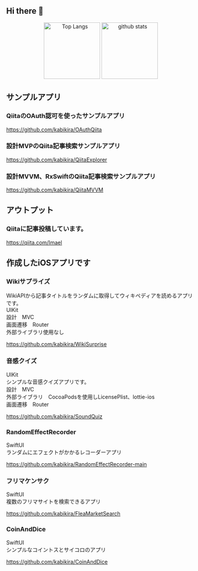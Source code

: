 ## Hi there 👋
<p align="center"> 
  <img alt="Top Langs" height="150px" src="https://github-readme-stats.vercel.app/api/top-langs?username=kabikira&show_icons=true&locale=en&layout=compact" alt=“kabikira” />
  <img alt="github stats" height="150px" src="https://github-readme-stats.vercel.app/api?username=kabikira&show_icons=true&locale=en" alt="kabikira" />
</p>


## サンプルアプリ　　
### QiitaのOAuth認可を使ったサンプルアプリ  
https://github.com/kabikira/OAuthQiita  

### 設計MVPのQiita記事検索サンプルアプリ
https://github.com/kabikira/QiitaExplorer

### 設計MVVM、RxSwiftのQiita記事検索サンプルアプリ　　
https://github.com/kabikira/QiitaMVVM

## アウトプット
### Qiitaに記事投稿しています。
https://qiita.com/Imael  

## 作成したiOSアプリです

### Wikiサプライズ　
WikiAPIから記事タイトルをランダムに取得してウィキペディアを読めるアプリです。  
UIKit  
設計　MVC  
画面遷移　Router  
外部ライブラリ使用なし　  
  
https://github.com/kabikira/WikiSurprise  


### 音感クイズ
UIKit  
シンプルな音感クイズアプリです。  
設計　MVC  
外部ライブラリ　CocoaPodsを使用しLicensePlist、lottie-ios  
画面遷移　Router　  

https://github.com/kabikira/SoundQuiz  

### RandomEffectRecorder
SwiftUI  
ランダムにエフェクトがかかるレコーダーアプリ  
  
https://github.com/kabikira/RandomEffectRecorder-main  
    

### フリマケンサク
SwiftUI  
複数のフリマサイトを検索できるアプリ  
   
https://github.com/kabikira/FleaMarketSearch  

### CoinAndDice  
SwiftUI  
シンプルなコイントスとサイコロのアプリ  
  
https://github.com/kabikira/CoinAndDice  
  











<!--
**kabikira/kabikira** is a ✨ _special_ ✨ repository because its `README.md` (this file) appears on your GitHub profile.

Here are some ideas to get you started:

- 🔭 I’m currently working on ...
- 🌱 I’m currently learning ...
- 👯 I’m looking to collaborate on ...
- 🤔 I’m looking for help with ...
- 💬 Ask me about ...
- 📫 How to reach me: ...
- 😄 Pronouns: ...
- ⚡ Fun fact: ...
-->
